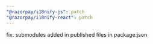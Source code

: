 ```yaml
---
"@razorpay/i18nify-js": patch
"@razorpay/i18nify-react": patch
---
```


fix: submodules added in published files in package.json
